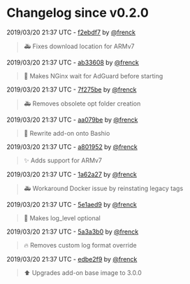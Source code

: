 # Changelog since v0.2.0

2019/03/20 21:37 UTC - [f2ebdf7](https://github.com/hassio-addons/addon-adguard-home/commit/f2ebdf771e740888b6163535a5b195446c7b1668) by [@frenck](https://github.com/frenck)
> :ambulance: Fixes download location for ARMv7 

2019/03/20 21:37 UTC - [ab33608](https://github.com/hassio-addons/addon-adguard-home/commit/ab33608f47fc30e128e77986cbda0062fc681415) by [@frenck](https://github.com/frenck)
> :hammer: Makes NGinx wait for AdGuard before starting 

2019/03/20 21:37 UTC - [7f275be](https://github.com/hassio-addons/addon-adguard-home/commit/7f275be96f670cac5209fdd5090dcfb619878b5b) by [@frenck](https://github.com/frenck)
> :ambulance: Removes obsolete opt folder creation 

2019/03/20 21:37 UTC - [aa079be](https://github.com/hassio-addons/addon-adguard-home/commit/aa079bea3172cd7517fb2c752a0bed8802b71759) by [@frenck](https://github.com/frenck)
> :hammer: Rewrite add-on onto Bashio 

2019/03/20 21:37 UTC - [a801952](https://github.com/hassio-addons/addon-adguard-home/commit/a801952a8cff53aa8175536f037c66d77981b8ad) by [@frenck](https://github.com/frenck)
> :sparkles: Adds support for ARMv7 

2019/03/20 21:37 UTC - [1a62a27](https://github.com/hassio-addons/addon-adguard-home/commit/1a62a27cfb1a5cbf90d7a157143226972e2ba949) by [@frenck](https://github.com/frenck)
> :ambulance: Workaround Docker issue by reinstating legacy tags 

2019/03/20 21:37 UTC - [5e1aed9](https://github.com/hassio-addons/addon-adguard-home/commit/5e1aed9a8f9864d4ab78ac9793c2fb64d21bac5d) by [@frenck](https://github.com/frenck)
> :hammer: Makes log_level optional 

2019/03/20 21:37 UTC - [5a3a3b0](https://github.com/hassio-addons/addon-adguard-home/commit/5a3a3b0357e9dd6d2b7764811ebc18740539bbf6) by [@frenck](https://github.com/frenck)
> :fire: Removes custom log format override 

2019/03/20 21:37 UTC - [edbe2f9](https://github.com/hassio-addons/addon-adguard-home/commit/edbe2f924d84578106ee14e748bfedf79ca7e699) by [@frenck](https://github.com/frenck)
> :arrow_up: Upgrades add-on base image to 3.0.0 

